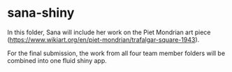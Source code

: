 sana-shiny
================

In this folder, Sana will include her work on the Piet Mondrian art piece (https://www.wikiart.org/en/piet-mondrian/trafalgar-square-1943).

For the final submission, the work from all four team member folders will be combined into one fluid shiny app.